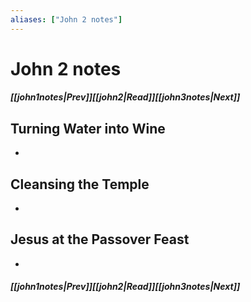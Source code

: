 ```yaml
---
aliases: ["John 2 notes"]
---
```

# John 2 notes
##### <span class=arrow-left></span>[[john1notes|Prev]]<span class=navigation-separator></span>[[john2|Read]]<span class=navigation-separator></span>[[john3notes|Next]]<span class=arrow-right></span>
## Turning Water into Wine
- 
## Cleansing the Temple
- 
## Jesus at the Passover Feast
- 
##### <span class=arrow-left></span>[[john1notes|Prev]]<span class=navigation-separator></span>[[john2|Read]]<span class=navigation-separator></span>[[john3notes|Next]]<span class=arrow-right></span>